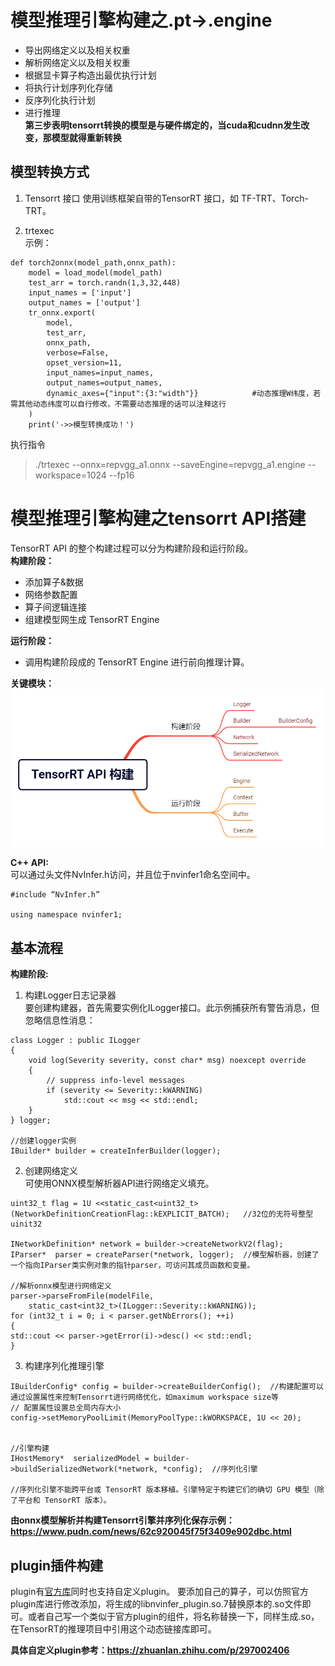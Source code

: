 # 模型推理引擎构建之.pt->.engine
* 导出网络定义以及相关权重
* 解析网络定义以及相关权重
* 根据显卡算子构造出最优执行计划
* 将执行计划序列化存储
* 反序列化执行计划
* 进行推理  
__第三步表明tensorrt转换的模型是与硬件绑定的，当cuda和cudnn发生改变，那模型就得重新转换__

## 模型转换方式
1. Tensorrt 接口
使用训练框架自带的TensorRT 接口，如 TF-TRT、Torch-TRT。

2. trtexec  
示例：
```
def torch2onnx(model_path,onnx_path):
    model = load_model(model_path)
    test_arr = torch.randn(1,3,32,448)
    input_names = ['input']
    output_names = ['output']
    tr_onnx.export(
        model,
        test_arr,
        onnx_path,
        verbose=False,
        opset_version=11,
        input_names=input_names,
        output_names=output_names,
        dynamic_axes={"input":{3:"width"}}            #动态推理W纬度，若需其他动态纬度可以自行修改，不需要动态推理的话可以注释这行
    )
    print('->>模型转换成功！')
```
执行指令  
> ./trtexec --onnx=repvgg_a1.onnx --saveEngine=repvgg_a1.engine --workspace=1024  --fp16

# 模型推理引擎构建之tensorrt API搭建

TensorRT API 的整个构建过程可以分为构建阶段和运行阶段。  
__构建阶段：__
* 添加算子&数据
* 网络参数配置
* 算子间逻辑连接
* 组建模型网生成 TensorRT Engine  

__运行阶段：__
* 调用构建阶段成的 TensorRT Engine 进行前向推理计算。

__关键模块：__
![var](./pic/enginbuild.png)

__C++ API:__  
可以通过头文件NvInfer.h访问，并且位于nvinfer1命名空间中。
```
#include “NvInfer.h”

using namespace nvinfer1;
```

## 基本流程
__构建阶段:__
1. 构建Logger日志记录器  
要创建构建器，首先需要实例化ILogger接口。此示例捕获所有警告消息，但忽略信息性消息：
```
class Logger : public ILogger           
{
    void log(Severity severity, const char* msg) noexcept override
    {
        // suppress info-level messages
        if (severity <= Severity::kWARNING)
            std::cout << msg << std::endl;
    }
} logger;

//创建logger实例
IBuilder* builder = createInferBuilder(logger);
```

2. 创建网络定义  
可使用ONNX模型解析器API进行网络定义填充。

```
uint32_t flag = 1U <<static_cast<uint32_t>(NetworkDefinitionCreationFlag::kEXPLICIT_BATCH);   //32位的无符号整型uinit32

INetworkDefinition* network = builder->createNetworkV2(flag);
IParser*  parser = createParser(*network, logger);  //模型解析器，创建了一个指向IParser类实例对象的指针parser，可访问其成员函数和变量。

//解析onnx模型进行网络定义
parser->parseFromFile(modelFile, 
    static_cast<int32_t>(ILogger::Severity::kWARNING));
for (int32_t i = 0; i < parser.getNbErrors(); ++i)
{
std::cout << parser->getError(i)->desc() << std::endl;
}

```

3. 构建序列化推理引擎
```
IBuilderConfig* config = builder->createBuilderConfig();  //构建配置可以通过设置属性来控制Tensorrt进行网络优化，如maximum workspace size等
// 配置属性设置总全局内存大小
config->setMemoryPoolLimit(MemoryPoolType::kWORKSPACE, 1U << 20);


//引擎构建
IHostMemory*  serializedModel = builder->buildSerializedNetwork(*network, *config);  //序列化引擎

//序列化引擎不能跨平台或 TensorRT 版本移植。引擎特定于构建它们的确切 GPU 模型（除了平台和 TensorRT 版本）。

```

__由onnx模型解析并构建Tensorrt引擎并序列化保存示例：https://www.pudn.com/news/62c920045f75f3409e902dbc.html__


## plugin插件构建
plugin有[官方库](https://github.com/NVIDIA/TensorRT/tree/master/plugin)同时也支持自定义plugin。
要添加自己的算子，可以仿照官方plugin库进行修改添加，将生成的libnvinfer_plugin.so.7替换原本的.so文件即可。或者自己写一个类似于官方plugin的组件，将名称替换一下，同样生成.so，在TensorRT的推理项目中引用这个动态链接库即可。

__具体自定义plugin参考：https://zhuanlan.zhihu.com/p/297002406__
